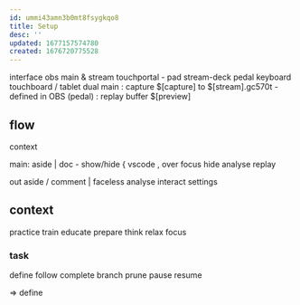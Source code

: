 ```yaml
---
id: ummi43amn3b0mt8fsygkqo8
title: Setup
desc: ''
updated: 1677157574780
created: 1676720775528
---
```


interface
  obs main & stream
  touchportal - pad
  stream-deck pedal
  keyboard
  touchboard / tablet
dual
  main
    : capture $[capture] to $[stream].gc570t
      - defined in OBS (pedal)
    : replay buffer $[preview]

## flow
context

main:
  aside
    | 
  doc
    - show/hide
      { vscode
      , 
  over
  focus
  hide
  analyse
  replay

out
  aside / comment
    | faceless
  analyse
  interact
  settings

## context
practice
train
educate
prepare
think
relax
focus

### task
define
follow
complete
branch
prune
pause
  resume

=> define 